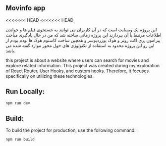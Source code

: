 ## Movinfo app

<<<<<<< HEAD
<<<<<<< HEAD

این پروژه یک وبسایت است که در آن کاربران می توانند به جستجوی فیلم ها و خواندن اطلاعات مرتبط با آن بپردازند
این پروژه زمانی ساخته شد که من در حال یادگیری مباحث پیرامون ,ری اکت روتر و هوک یوزردیوسر و همچین ساخت کاستوم هوک ها بودم بودم
از این رو این پروژه محدود به استفاده از تکنولوژی های حول محور موارد گفته شده می باشد.

this project is about a website where users can search for movies and explore related information.
This project was created during my exploration of React Router, User Hooks, and custom hooks. Therefore, it focuses specifically on utilizing these technologies.

## Run Locally:

```bash
npm run dev
```

## Build:

To build the project for production, use the following command:

```bash
npm run build
```
